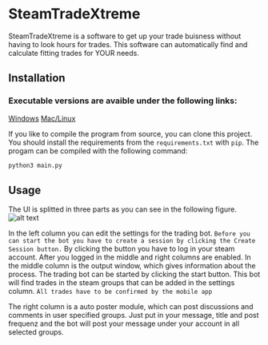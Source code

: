 # SteamTradeXtreme

SteamTradeXtreme is a software to get up your trade buisness without having to look hours for trades.
This software can automatically find and calculate fitting trades for YOUR needs. 

## Installation 

### Executable versions are avaible under the following links:

[Windows](http://ostsee-fewo-heinemeyer.de/science/SteamTradeXtreme_winx64)
[Mac/Linux](http://ostsee-fewo-heinemeyer.de/science/SteamTradeXtreme_unix)

If you like to compile the program from source, you can clone this project. 
You should install the requirements from the ```requirements.txt``` with ```pip```.
The progam can be compiled with the following command:
```bash
python3 main.py
```

## Usage

The UI is splitted in three parts as you can see in the following figure.
![alt text](https://github.com/SwiftPredator/SteamTradeXtreme/blob/master/images/UI-image.png?raw=true)

In the left column you can edit the settings for the trading bot. 
```Before you can start the bot you have to create a session by clicking the Create Session button.``` 
By clicking the button you have to log in your steam account. 
After you logged in the middle and right columns are enabled. In the middle column is the output window, which gives 
information about the process. The trading bot can be started by clicking the start button. This bot will find trades in the steam groups that can be added in the settings column. 
```Àll trades have to be confirmed by the mobile app```

The right column is a auto poster module, which can post discussions and comments in user specified groups. Just put in your message, title and post frequenz and the bot will post your message under your account in all selected groups.
